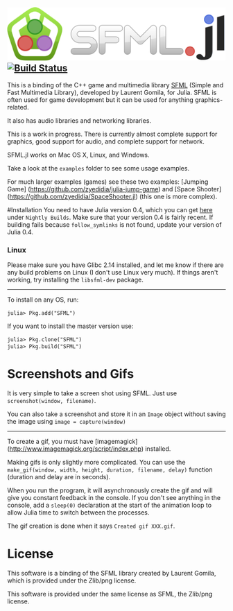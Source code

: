 ![SFML.jl](./assets/sfmljl_logo.png)
[![Build Status](https://travis-ci.org/zyedidia/SFML.jl.svg?branch=master)](https://travis-ci.org/zyedidia/SFML.jl)
---
This is a binding of the C++ game and multimedia library [SFML](http://www.sfml-dev.org/) (Simple and Fast Multimedia Library), developed by Laurent Gomila, for Julia. SFML is often used for game development but it can be used for anything graphics-related.

It also has audio libraries and networking libraries.

This is a work in progress. There is currently almost complete support for graphics, good support for audio, and complete support for network.

SFML.jl works on Mac OS X, Linux, and Windows.

Take a look at the `examples` folder to see some usage examples.

For much larger examples (games) see these two examples: [Jumping Game] (https://github.com/zyedidia/julia-jump-game) and [Space Shooter] (https://github.com/zyedidia/SpaceShooter.jl) (this one is more complex).

#Installation
You need to have Julia version 0.4, which you can get [here](http://julialang.org/downloads/) under `Nightly Builds`.
Make sure that your version 0.4 is fairly recent. If building fails because `follow_symlinks` is not found, update your version of Julia 0.4.

### Linux
Please make sure you have Glibc 2.14 installed, and let me know if there are any build problems on Linux (I don't use Linux very much).
If things aren't working, try installing the `libsfml-dev` package.
<!---
The Linux binaries don't come with any of the dependencies so you have to install them yourself. Here is the list:

*    pthread
*    opengl
*    xlib
*    xrandr
*    freetype
*    glew
*    jpeg
*    sndfile
*    openal

On Debian you can install the package `libsfml-dev` which will also install all dependencies. You can also run the commands [here] (https://gist.github.com/NoobsArePeople2/8086528)
-->
---

To install on any OS, run:

```
julia> Pkg.add("SFML")
```

If you want to install the master version use:

```
julia> Pkg.clone("SFML")
julia> Pkg.build("SFML")
```

# Screenshots and Gifs

It is very simple to take a screen shot using SFML. Just use `screenshot(window, filename)`. 

You can also take a screenshot and store it in an `Image` object without saving the image using `image = capture(window)`

---

To create a gif, you must have [imagemagick] (http://www.imagemagick.org/script/index.php) installed.

Making gifs is only slightly more complicated. You can use the `make_gif(window, width, height, duration, filename, delay)` function (duration and delay are in seconds). 

When you run the program, it will asynchronously create the gif and will give you constant feedback in the console. If you don't see anything in the console, add a `sleep(0)` declaration at the start of the animation loop to allow Julia time to switch between the processes.

The gif creation is done when it says `Created gif XXX.gif`.

# License

This software is a binding of the SFML library created by Laurent Gomila, which is provided under the Zlib/png license.

This software is provided under the same license as SFML, the Zlib/png license.
